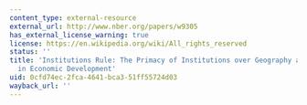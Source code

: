 ```yaml
---
content_type: external-resource
external_url: http://www.nber.org/papers/w9305
has_external_license_warning: true
license: https://en.wikipedia.org/wiki/All_rights_reserved
status: ''
title: 'Institutions Rule: The Primacy of Institutions over Geography and Integration
  in Economic Development'
uid: 0cfd74ec-2fca-4641-bca3-51ff55724d03
wayback_url: ''
---
```

